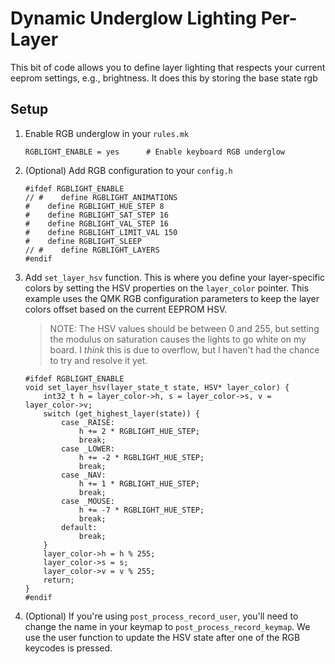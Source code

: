 # Dynamic Underglow Lighting Per-Layer

This bit of code allows you to define layer lighting that respects your current eeprom settings, e.g., brightness. It does this by storing the base state rgb

## Setup

1. Enable RGB underglow in your `rules.mk`

   ```
   RGBLIGHT_ENABLE = yes      # Enable keyboard RGB underglow
   ```

2. (Optional) Add RGB configuration to your `config.h`

   ```
   #ifdef RGBLIGHT_ENABLE
   // #    define RGBLIGHT_ANIMATIONS
   #    define RGBLIGHT_HUE_STEP 8
   #    define RGBLIGHT_SAT_STEP 16
   #    define RGBLIGHT_VAL_STEP 16
   #    define RGBLIGHT_LIMIT_VAL 150
   #    define RGBLIGHT_SLEEP
   // #    define RGBLIGHT_LAYERS
   #endif
   ```

3. Add `set_layer_hsv` function. This is where you define your layer-specific colors by setting the HSV properties on the `layer_color` pointer. This example uses the QMK RGB configuration parameters to keep the layer colors offset based on the current EEPROM HSV.

   > NOTE: The HSV values should be between 0 and 255, but setting the modulus on saturation causes the lights to go white on my board. I _think_ this is due to overflow, but I haven't had the chance to try and resolve it yet.


    ```
    #ifdef RGBLIGHT_ENABLE
    void set_layer_hsv(layer_state_t state, HSV* layer_color) {
        int32_t h = layer_color->h, s = layer_color->s, v = layer_color->v;
        switch (get_highest_layer(state)) {
            case _RAISE:
                h += 2 * RGBLIGHT_HUE_STEP;
                break;
            case _LOWER:
                h += -2 * RGBLIGHT_HUE_STEP;
                break;
            case _NAV:
                h += 1 * RGBLIGHT_HUE_STEP;
                break;
            case _MOUSE:
                h += -7 * RGBLIGHT_HUE_STEP;
                break;
            default:
                break;
        }
        layer_color->h = h % 255;
        layer_color->s = s;
        layer_color->v = v % 255;
        return;
    }
    #endif
    ```

4. (Optional) If you're using `post_process_record_user`, you'll need to change the name in your keymap to `post_process_record_keymap`. We use the user function to update the HSV state after one of the RGB keycodes is pressed.
